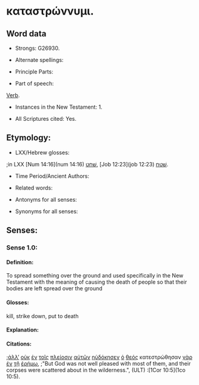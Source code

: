 # καταστρώννυμι.

<!-- Status: S2=Needs2ndReview -->
<!-- Lexica used for edits: BDAG, FFM, LN, BN, A-S -->

## Word data

* Strongs: G26930.


* Alternate spellings:

* Principle Parts: 

* Part of speech: 

[Verb](http://ugg.readthedocs.io/en/latest/verb.html).

* Instances in the New Testament: 1.

* All Scriptures cited: Yes.

## Etymology: 

* LXX/Hebrew glosses: 

;in LXX [Num 14:16](num 14:16) [שׁחט](//en-uhal/H7819), [Job 12:23](job 12:23) [שׁטח](//en-uhal/H7849).

* Time Period/Ancient Authors: 

* Related words: 

* Antonyms for all senses:

* Synonyms for all senses: 

## Senses:

### Sense 1.0:

#### Definition: 

To spread something over the ground and used specifically in the New Testament with the meaning of causing the death of people so that their bodies are left spread over the ground

#### Glosses:

kill, strike down, put to death

#### Explanation:

#### Citations:

;[ἀλλ’](../G02350/01.md) [οὐκ](../G37560/01.md) [ἐν](../G17220/01.md) [τοῖς](../G35880/01.md) [πλείοσιν](../G41190/01.md) [αὐτῶν](../G08460/01.md) [ηὐδόκησεν](../G21060/01.md) [ὁ](../G35880/01.md) [θεός](../G23160/01.md) κατεστρώθησαν [γὰρ](../G10630/01.md) [ἐν](../G17220/01.md) [τῇ](../G35880/01.md) [ἐρήμῳ](../G20480/01.md), 
;"But God was not well pleased with most of them, and their corpses were scattered about in the wilderness.",  (ULT)
:[1Cor 10:5](1co 10:5).


